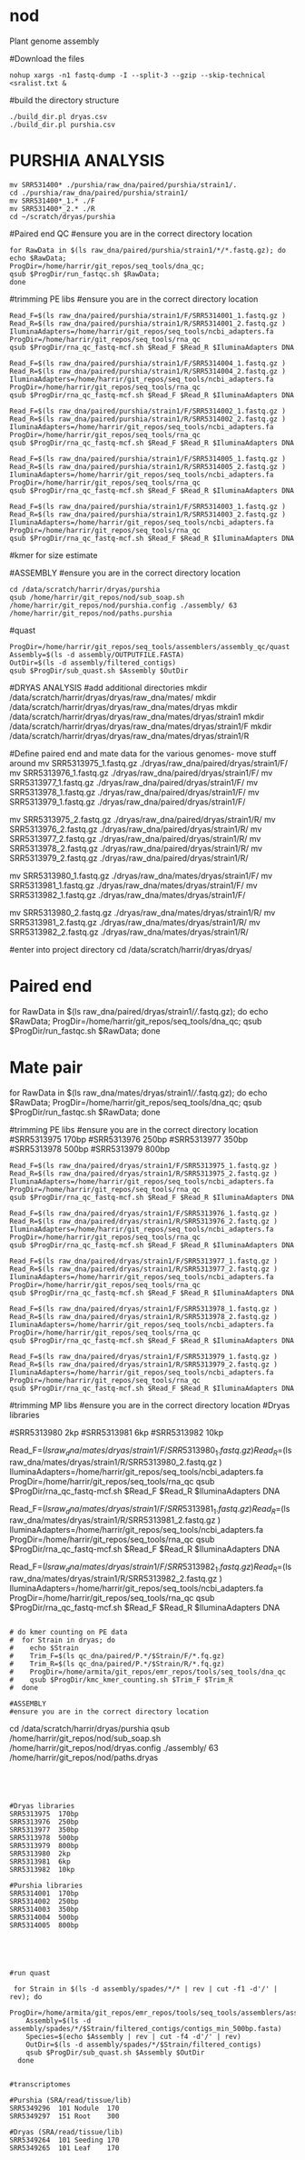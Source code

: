 # nod
Plant genome assembly


#Download the files
```
nohup xargs -n1 fastq-dump -I --split-3 --gzip --skip-technical <sralist.txt &
```
#build the directory structure
```
./build_dir.pl dryas.csv
./build_dir.pl purshia.csv
```


# PURSHIA ANALYSIS
```
mv SRR531400* ./purshia/raw_dna/paired/purshia/strain1/.
cd ./purshia/raw_dna/paired/purshia/strain1/
mv SRR531400*_1.* ./F
mv SRR531400*_2.* ./R
cd ~/scratch/dryas/purshia
```
#Paired end QC
#ensure you are in the correct directory location

```
for RawData in $(ls raw_dna/paired/purshia/strain1/*/*.fastq.gz); do
echo $RawData;
ProgDir=/home/harrir/git_repos/seq_tools/dna_qc;
qsub $ProgDir/run_fastqc.sh $RawData;
done
```

#trimming PE libs
#ensure you are in the correct directory location

```
Read_F=$(ls raw_dna/paired/purshia/strain1/F/SRR5314001_1.fastq.gz )
Read_R=$(ls raw_dna/paired/purshia/strain1/R/SRR5314001_2.fastq.gz )
IluminaAdapters=/home/harrir/git_repos/seq_tools/ncbi_adapters.fa
ProgDir=/home/harrir/git_repos/seq_tools/rna_qc
qsub $ProgDir/rna_qc_fastq-mcf.sh $Read_F $Read_R $IluminaAdapters DNA

Read_F=$(ls raw_dna/paired/purshia/strain1/F/SRR5314004_1.fastq.gz )
Read_R=$(ls raw_dna/paired/purshia/strain1/R/SRR5314004_2.fastq.gz )
IluminaAdapters=/home/harrir/git_repos/seq_tools/ncbi_adapters.fa
ProgDir=/home/harrir/git_repos/seq_tools/rna_qc
qsub $ProgDir/rna_qc_fastq-mcf.sh $Read_F $Read_R $IluminaAdapters DNA

Read_F=$(ls raw_dna/paired/purshia/strain1/F/SRR5314002_1.fastq.gz )
Read_R=$(ls raw_dna/paired/purshia/strain1/R/SRR5314002_2.fastq.gz )
IluminaAdapters=/home/harrir/git_repos/seq_tools/ncbi_adapters.fa
ProgDir=/home/harrir/git_repos/seq_tools/rna_qc
qsub $ProgDir/rna_qc_fastq-mcf.sh $Read_F $Read_R $IluminaAdapters DNA

Read_F=$(ls raw_dna/paired/purshia/strain1/F/SRR5314005_1.fastq.gz )
Read_R=$(ls raw_dna/paired/purshia/strain1/R/SRR5314005_2.fastq.gz )
IluminaAdapters=/home/harrir/git_repos/seq_tools/ncbi_adapters.fa
ProgDir=/home/harrir/git_repos/seq_tools/rna_qc
qsub $ProgDir/rna_qc_fastq-mcf.sh $Read_F $Read_R $IluminaAdapters DNA

Read_F=$(ls raw_dna/paired/purshia/strain1/F/SRR5314003_1.fastq.gz )
Read_R=$(ls raw_dna/paired/purshia/strain1/R/SRR5314003_2.fastq.gz )
IluminaAdapters=/home/harrir/git_repos/seq_tools/ncbi_adapters.fa
ProgDir=/home/harrir/git_repos/seq_tools/rna_qc
qsub $ProgDir/rna_qc_fastq-mcf.sh $Read_F $Read_R $IluminaAdapters DNA
```

#kmer for size estimate


#ASSEMBLY
#ensure you are in the correct directory location

```
cd /data/scratch/harrir/dryas/purshia
qsub /home/harrir/git_repos/nod/sub_soap.sh /home/harrir/git_repos/nod/purshia.config ./assembly/ 63 /home/harrir/git_repos/nod/paths.purshia
```

#quast
```
ProgDir=/home/harrir/git_repos/seq_tools/assemblers/assembly_qc/quast
Assembly=$(ls -d assembly/OUTPUTFILE.FASTA)
OutDir=$(ls -d assembly/filtered_contigs)
qsub $ProgDir/sub_quast.sh $Assembly $OutDir
```



#DRYAS ANALYSIS
#add additional directories
mkdir /data/scratch/harrir/dryas/dryas/raw_dna/mates/
mkdir /data/scratch/harrir/dryas/dryas/raw_dna/mates/dryas
mkdir /data/scratch/harrir/dryas/dryas/raw_dna/mates/dryas/strain1
mkdir /data/scratch/harrir/dryas/dryas/raw_dna/mates/dryas/strain1/F
mkdir /data/scratch/harrir/dryas/dryas/raw_dna/mates/dryas/strain1/R


#Define paired end and mate data for the various genomes- move stuff around
mv SRR5313975_1.fastq.gz ./dryas/raw_dna/paired/dryas/strain1/F/
mv SRR5313976_1.fastq.gz ./dryas/raw_dna/paired/dryas/strain1/F/
mv SRR5313977_1.fastq.gz ./dryas/raw_dna/paired/dryas/strain1/F/
mv SRR5313978_1.fastq.gz ./dryas/raw_dna/paired/dryas/strain1/F/
mv SRR5313979_1.fastq.gz ./dryas/raw_dna/paired/dryas/strain1/F/

mv SRR5313975_2.fastq.gz ./dryas/raw_dna/paired/dryas/strain1/R/
mv SRR5313976_2.fastq.gz ./dryas/raw_dna/paired/dryas/strain1/R/
mv SRR5313977_2.fastq.gz ./dryas/raw_dna/paired/dryas/strain1/R/
mv SRR5313978_2.fastq.gz ./dryas/raw_dna/paired/dryas/strain1/R/
mv SRR5313979_2.fastq.gz ./dryas/raw_dna/paired/dryas/strain1/R/

mv SRR5313980_1.fastq.gz ./dryas/raw_dna/mates/dryas/strain1/F/
mv SRR5313981_1.fastq.gz ./dryas/raw_dna/mates/dryas/strain1/F/
mv SRR5313982_1.fastq.gz ./dryas/raw_dna/mates/dryas/strain1/F/

mv SRR5313980_2.fastq.gz ./dryas/raw_dna/mates/dryas/strain1/R/
mv SRR5313981_2.fastq.gz ./dryas/raw_dna/mates/dryas/strain1/R/
mv SRR5313982_2.fastq.gz ./dryas/raw_dna/mates/dryas/strain1/R/

#enter into project directory
cd /data/scratch/harrir/dryas/dryas/

# Paired end
for RawData in $(ls raw_dna/paired/dryas/strain1/*/*.fastq.gz); do
echo $RawData;
ProgDir=/home/harrir/git_repos/seq_tools/dna_qc;
qsub $ProgDir/run_fastqc.sh $RawData;
done


# Mate pair
for RawData in $(ls raw_dna/mates/dryas/strain1/*/*.fastq.gz); do
echo $RawData;
ProgDir=/home/harrir/git_repos/seq_tools/dna_qc;
qsub $ProgDir/run_fastqc.sh $RawData;
done


#trimming PE libs
#ensure you are in the correct directory location
#SRR5313975	170bp
#SRR5313976	250bp
#SRR5313977	350bp
#SRR5313978	500bp
#SRR5313979	800bp

```
Read_F=$(ls raw_dna/paired/dryas/strain1/F/SRR5313975_1.fastq.gz )
Read_R=$(ls raw_dna/paired/dryas/strain1/R/SRR5313975_2.fastq.gz )
IluminaAdapters=/home/harrir/git_repos/seq_tools/ncbi_adapters.fa
ProgDir=/home/harrir/git_repos/seq_tools/rna_qc
qsub $ProgDir/rna_qc_fastq-mcf.sh $Read_F $Read_R $IluminaAdapters DNA

Read_F=$(ls raw_dna/paired/dryas/strain1/F/SRR5313976_1.fastq.gz )
Read_R=$(ls raw_dna/paired/dryas/strain1/R/SRR5313976_2.fastq.gz )
IluminaAdapters=/home/harrir/git_repos/seq_tools/ncbi_adapters.fa
ProgDir=/home/harrir/git_repos/seq_tools/rna_qc
qsub $ProgDir/rna_qc_fastq-mcf.sh $Read_F $Read_R $IluminaAdapters DNA

Read_F=$(ls raw_dna/paired/dryas/strain1/F/SRR5313977_1.fastq.gz )
Read_R=$(ls raw_dna/paired/dryas/strain1/R/SRR5313977_2.fastq.gz )
IluminaAdapters=/home/harrir/git_repos/seq_tools/ncbi_adapters.fa
ProgDir=/home/harrir/git_repos/seq_tools/rna_qc
qsub $ProgDir/rna_qc_fastq-mcf.sh $Read_F $Read_R $IluminaAdapters DNA

Read_F=$(ls raw_dna/paired/dryas/strain1/F/SRR5313978_1.fastq.gz )
Read_R=$(ls raw_dna/paired/dryas/strain1/R/SRR5313978_2.fastq.gz )
IluminaAdapters=/home/harrir/git_repos/seq_tools/ncbi_adapters.fa
ProgDir=/home/harrir/git_repos/seq_tools/rna_qc
qsub $ProgDir/rna_qc_fastq-mcf.sh $Read_F $Read_R $IluminaAdapters DNA

Read_F=$(ls raw_dna/paired/dryas/strain1/F/SRR5313979_1.fastq.gz )
Read_R=$(ls raw_dna/paired/dryas/strain1/R/SRR5313979_2.fastq.gz )
IluminaAdapters=/home/harrir/git_repos/seq_tools/ncbi_adapters.fa
ProgDir=/home/harrir/git_repos/seq_tools/rna_qc
qsub $ProgDir/rna_qc_fastq-mcf.sh $Read_F $Read_R $IluminaAdapters DNA
```

#trimming MP libs
#ensure you are in the correct directory location
#Dryas libraries

#SRR5313980	2kp
#SRR5313981	6kp
#SRR5313982	10kp


Read_F=$(ls raw_dna/mates/dryas/strain1/F/SRR5313980_1.fastq.gz )
Read_R=$(ls raw_dna/mates/dryas/strain1/R/SRR5313980_2.fastq.gz )
IluminaAdapters=/home/harrir/git_repos/seq_tools/ncbi_adapters.fa
ProgDir=/home/harrir/git_repos/seq_tools/rna_qc
qsub $ProgDir/rna_qc_fastq-mcf.sh $Read_F $Read_R $IluminaAdapters DNA

Read_F=$(ls raw_dna/mates/dryas/strain1/F/SRR5313981_1.fastq.gz )
Read_R=$(ls raw_dna/mates/dryas/strain1/R/SRR5313981_2.fastq.gz )
IluminaAdapters=/home/harrir/git_repos/seq_tools/ncbi_adapters.fa
ProgDir=/home/harrir/git_repos/seq_tools/rna_qc
qsub $ProgDir/rna_qc_fastq-mcf.sh $Read_F $Read_R $IluminaAdapters DNA

Read_F=$(ls raw_dna/mates/dryas/strain1/F/SRR5313982_1.fastq.gz )
Read_R=$(ls raw_dna/mates/dryas/strain1/R/SRR5313982_2.fastq.gz )
IluminaAdapters=/home/harrir/git_repos/seq_tools/ncbi_adapters.fa
ProgDir=/home/harrir/git_repos/seq_tools/rna_qc
qsub $ProgDir/rna_qc_fastq-mcf.sh $Read_F $Read_R $IluminaAdapters DNA

```

# do kmer counting on PE data
#  for Strain in dryas; do
#    echo $Strain
#    Trim_F=$(ls qc_dna/paired/P.*/$Strain/F/*.fq.gz)
#    Trim_R=$(ls qc_dna/paired/P.*/$Strain/R/*.fq.gz)
#    ProgDir=/home/armita/git_repos/emr_repos/tools/seq_tools/dna_qc
#    qsub $ProgDir/kmc_kmer_counting.sh $Trim_F $Trim_R
#  done

#ASSEMBLY
#ensure you are in the correct directory location

```
cd /data/scratch/harrir/dryas/purshia
qsub /home/harrir/git_repos/nod/sub_soap.sh /home/harrir/git_repos/nod/dryas.config ./assembly/ 63 /home/harrir/git_repos/nod/paths.dryas
```




#Dryas libraries
SRR5313975	170bp
SRR5313976	250bp
SRR5313977	350bp
SRR5313978	500bp
SRR5313979	800bp
SRR5313980	2kp
SRR5313981	6kp
SRR5313982	10kp

#Purshia libraries
SRR5314001	170bp
SRR5314002	250bp
SRR5314003	350bp
SRR5314004	500bp
SRR5314005	800bp





#run quast

 for Strain in $(ls -d assembly/spades/*/* | rev | cut -f1 -d'/' | rev); do
    ProgDir=/home/armita/git_repos/emr_repos/tools/seq_tools/assemblers/assembly_qc/quast
    Assembly=$(ls -d assembly/spades/*/$Strain/filtered_contigs/contigs_min_500bp.fasta)
    Species=$(echo $Assembly | rev | cut -f4 -d'/' | rev)
    OutDir=$(ls -d assembly/spades/*/$Strain/filtered_contigs)
    qsub $ProgDir/sub_quast.sh $Assembly $OutDir
  done


#transcriptomes

#Purshia (SRA/read/tissue/lib)
SRR5349296	101	Nodule	170
SRR5349297	151	Root	300

#Dryas (SRA/read/tissue/lib)
SRR5349264	101	Seeding	170
SRR5349265	101	Leaf	170
